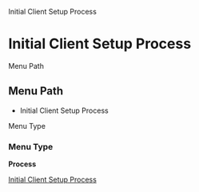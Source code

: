 
Initial Client Setup Process
# Initial Client Setup Process



Menu Path
## Menu Path



- Initial Client Setup Process

Menu Type
### Menu Type

**Process**


[Initial Client Setup Process](../../process-initialclientsetup.md)
